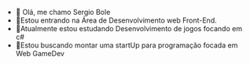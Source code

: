 - 👋 Olá, me chamo Sergio Bole
- 👀Estou entrando na Área de Desenvolvimento web Front-End.
- 🌱Atualmente estou estudando Desenvolvimento de jogos focando em c#
- 💞️Estou buscando montar uma startUp para programação focada em Web GameDev


<!---
Sergiobole/Sergiobole is a ✨ special ✨ repository because its `README.md` (this file) appears on your GitHub profile.
You can click the Preview link to take a look at your changes.
--->
